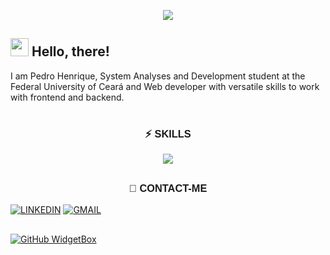 <p align="center">
<img src="https://readme-typing-svg.herokuapp.com?font=Orbitron&size=40&color=32127AFF&height=67&duration=2500&center=true&lines=%F0%9F%85%B6%F0%9F%86%81%F0%9F%85%B4%F0%9F%85%B4%F0%9F%86%83%F0%9F%85%B8%F0%9F%85%BD%F0%9F%85%B6%F0%9F%86%82">

  
## <img src="https://github.com/TheDudeThatCode/TheDudeThatCode/blob/master/Assets/Hi.gif" width="29px"> Hello, there! 

I am Pedro Henrique, System Analyses and Development student at the Federal University of Ceará and Web developer with versatile skills to work with frontend and backend. 

#
<h3 style="display: flex; justify-content: center; font-family: sans-serif"> ⚡ SKILLS</h3>

<p align="center">
  <a href="https://skillicons.dev">
    <img src="https://skillicons.dev/icons?i=typescript,javascript,nodejs,vue,react,next,tailwind,postgresql,prisma,jest,docker,git,github" />
  </a>
</p>

##

<h3 style="display: flex; justify-content: center; font-family: sans-serif"> 📱 CONTACT-ME </h3>

[![LINKEDIN](https://img.shields.io/badge/pHenrymelo-%230077B5.svg?style=for-the-badge&logo=linkedin&logoColor=white)](https://www.linkedin.com/in/phenrymelo/)
[![GMAIL](https://img.shields.io/badge/%20-pedrohenriquebmelo25@gmail.com-black?color=14171A&labelColor=ef5350&logo=gmail&logoColor=ffffff&style=for-the-badge)](mailto:pedrohenriquebmelo25@gmail.com)

##


[![GitHub WidgetBox](https://github-widgetbox.vercel.app/api/profile?username=pHenrymelo&data=repositories,stars,commits&theme=darkmode)](https://github.com/pHenrymelo)

